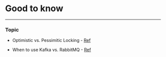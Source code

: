 # Good to know
---

### Topic

* Optimistic vs. Pessimitic Locking - [Ref](https://stackoverflow.com/questions/129329/optimistic-vs-pessimistic-locking "Stack Overflow")

* When to use Kafka vs. RabbitMQ - [Ref](https://aws.amazon.com/compare/the-difference-between-rabbitmq-and-kafka/ "AWS Docs")
